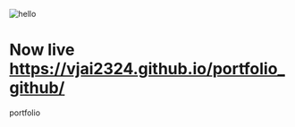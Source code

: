 ![hello](https://github.com/vjai2324/portfolio_github/assets/122075370/b756f752-b2a9-471b-bb3f-ebd107092204)


# Now live https://vjai2324.github.io/portfolio_github/
portfolio 
